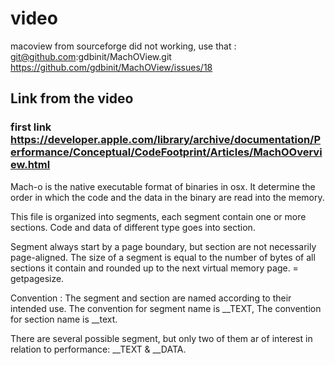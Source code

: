 # video

macoview from sourceforge did not working, use that :
git@github.com:gdbinit/MachOView.git
https://github.com/gdbinit/MachOView/issues/18



## Link from the video

### first link https://developer.apple.com/library/archive/documentation/Performance/Conceptual/CodeFootprint/Articles/MachOOverview.html
Mach-o is the native executable format of binaries in osx.
It determine the order in which the code and the data in the binary are read
into the memory.

This file is organized into segments, each segment contain one or more sections.
Code and data of different type goes into section.

Segment always start by a page boundary, but section are not necessarily page-aligned.
The size of a segment is equal to the number of bytes of all sections it contain
and rounded up to the next virtual memory page. = getpagesize.

Convention :
The segment and section are named according to their intended use.
The convention for segment name is __TEXT,
The convention for section name is __text.

There are several possible segment, but only two of them ar of interest
in relation to performance: __TEXT & __DATA.



